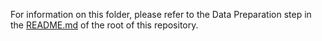 For information on this folder, please refer to the Data Preparation step in the [README.md](../../README.md#data-preparation) of the root of this repository.